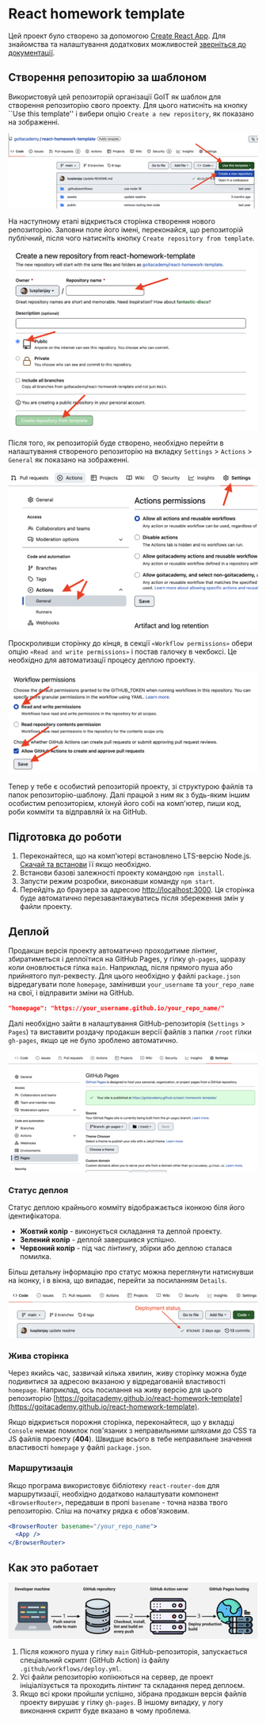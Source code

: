 # React homework template

Цей проект було створено за допомогою
[Create React App](https://github.com/facebook/create-react-app). Для знайомства
та налаштування додаткових можливостей
[зверніться до документації](https://facebook.github.io/create-react-app/docs/getting-started).

## Створення репозиторію за шаблоном

Використовуй цей репозиторій організації GoIT як шаблон для створення репозиторію
свого проекту. Для цього натисніть на кнопку ``Use this template'' і вибери опцію
`Create a new repository`, як показано на зображенні.

![Creating repo from a template step 1](./assets/template-step-1.png)

На наступному етапі відкриється сторінка створення нового репозиторію. Заповни поле
його імені, переконайся, що репозиторій публічний, після чого натисніть кнопку
`Create repository from template`.

![Creating repo from a template step 2](./assets/template-step-2.png)

Після того, як репозиторій буде створено, необхідно перейти в налаштування
створеного репозиторію на вкладку `Settings` > `Actions` > `General` як
показано на зображенні.

![Settings GitHub Actions permissions step 1](./assets/gh-actions-perm-1.png)

Проскроливши сторінку до кінця, в секції `«Workflow permissions»` обери
опцію `«Read and write permissions»` і постав галочку в чекбоксі. Це
необхідно для автоматизації процесу деплою проекту.

![Settings GitHub Actions permissions step 2](./assets/gh-actions-perm-2.png)

Тепер у тебе є особистий репозиторій проекту, зі структурою файлів та папок
репозиторію-шаблону. Далі працюй з ним як з будь-яким іншим особистим репозиторієм,
клонуй його собі на комп'ютер, пиши код, роби комміти та відправляй їх на
GitHub.

## Підготовка до роботи

1. Переконайтеся, що на комп'ютері встановлено LTS-версію Node.js.
   [Скачай та встанови](https://nodejs.org/en/) її якщо необхідно.
2. Встанови базові залежності проекту командою `npm install`.
3. Запусти режим розробки, виконавши команду `npm start`.
4. Перейдіть до браузера за адресою [http://localhost:3000](http://localhost:3000). 
   Ця сторінка буде автоматично перезавантажуватись після збереження змін у
   файли проекту.

## Деплой

Продакшн версія проекту автоматично проходитиме лінтинг, збиратиметься і
деплоїтися на GitHub Pages, у гілку `gh-pages`, щоразу коли оновлюється
гілка `main`. Наприклад, після прямого пуша або прийнятого пул-реквесту. Для цього
необхідно у файлі `package.json` відредагувати поле `homepage`, замінивши
`your_username` та `your_repo_name` на свої, і відправити зміни на GitHub.

```json
"homepage": "https://your_username.github.io/your_repo_name/"
```

Далі необхідно зайти в налаштування GitHub-репозиторія (`Settings` > `Pages`) та
виставити роздачу продакшн версії файлів з папки `/root` гілки `gh-pages`, якщо
це не було зроблено автоматично.

![GitHub Pages settings](./assets/repo-settings.png)

### Статус деплоя

Статус деплою крайнього комміту відображається іконкою біля його ідентифікатора.

- **Жовтий колір** - виконується складання та деплой проекту.
- **Зелений колір** - деплой завершився успішно.
- **Червоний колір** - під час лінтингу, збірки або деплою сталася помилка.

Більш детальну інформацію про статус можна переглянути натиснувши на іконку, і в
вікна, що випадає, перейти за посиланням `Details`.

![Deployment status](./assets/deploy-status.png)

### Жива сторінка

Через якийсь час, зазвичай кілька хвилин, живу сторінку можна буде подивитися
за адресою вказаною у відредагованій властивості `homepage`. Наприклад, ось
посилання на живу версію для цього репозиторію
[https://goitacademy.github.io/react-homework-template](https://goitacademy.github.io/react-homework-template).

Якщо відкриється порожня сторінка, переконайтеся, що у вкладці `Console` немає помилок
пов'язаних з неправильними шляхами до CSS та JS файлів проекту (**404**). Швидше
всього в тебе неправильне значення властивості `homepage` у файлі `package.json`.

### Маршрутизація

Якщо програма використовує бібліотеку `react-router-dom` для маршрутизації,
необхідно додатково налаштувати компонент `<BrowserRouter>`, передавши в пропі
`basename` - точна назва твого репозиторію. Сліш на початку рядка є обов'язковим.

```jsx
<BrowserRouter basename="/your_repo_name">
  <App />
</BrowserRouter>
```

## Как это работает

![How it works](./assets/how-it-works.png)

1. Після кожного пуша у гілку `main` GitHub-репозиторія, запускається спеціальний
   скрипт (GitHub Action) із файлу `.github/workflows/deploy.yml`.
2. Усі файли репозиторію копіюються на сервер, де проект ініціалізується та
   проходить лінтинг та складання перед деплоєм.
3. Якщо всі кроки пройшли успішно, зібрана продакшн версія файлів проекту
   вирушає у гілку `gh-pages`. В іншому випадку, у логу виконання
   скрипт буде вказано в чому проблема.
